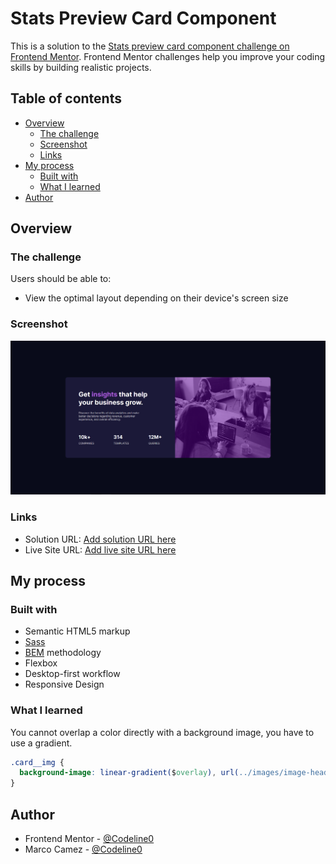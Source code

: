 # Stats Preview Card Component

This is a solution to the [Stats preview card component challenge on Frontend Mentor](https://www.frontendmentor.io/challenges/stats-preview-card-component-8JqbgoU62). Frontend Mentor challenges help you improve your coding skills by building realistic projects. 

## Table of contents

- [Overview](#overview)
  - [The challenge](#the-challenge)
  - [Screenshot](#screenshot)
  - [Links](#links)
- [My process](#my-process)
  - [Built with](#built-with)
  - [What I learned](#what-i-learned)
- [Author](#author)

## Overview

### The challenge

Users should be able to:

- View the optimal layout depending on their device's screen size

### Screenshot

![](./screenshot.png)

### Links

- Solution URL: [Add solution URL here](https://your-solution-url.com)
- Live Site URL: [Add live site URL here](https://your-live-site-url.com)

## My process

### Built with

- Semantic HTML5 markup
- [Sass](https://sass-lang.com/)
- [BEM](http://getbem.com/) methodology
- Flexbox
- Desktop-first workflow
- Responsive Design

### What I learned

You cannot overlap a color directly with a background image, you have to use a gradient.

```css
.card__img {
  background-image: linear-gradient($overlay), url(../images/image-header-desktop.jpg);
}
```

## Author

- Frontend Mentor - [@Codeline0](https://www.frontendmentor.io/profile/Codeline0)
- Marco Camez - [@Codeline0](https://www.github.com/CodeLine0)

